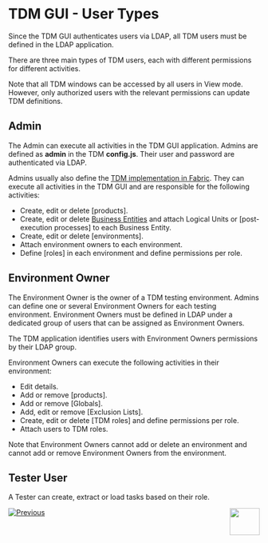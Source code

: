 # TDM GUI - User Types

Since the TDM GUI authenticates users via LDAP, all TDM users must be defined in the LDAP application.  

There are three main types of TDM users, each with different permissions for different activities.

Note that all TDM windows can be accessed by all users in View mode. However, only authorized users with the relevant permissions can update TDM definitions.

## Admin 

The Admin can execute all activities in the TDM GUI application. Admins are defined as **admin** in the TDM **config.js**. Their user and password are authenticated via LDAP.

Admins usually also define the [TDM implementation in Fabric](/articles/TDM/tdm_implementation/03_tdm_fabric_implementation_flow.md). They can execute all activities in the TDM GUI and are responsible for the following activities:

- Create, edit or delete [products].
- Create, edit or delete [Business Entities](/articles/TDM/tdm_overview/03_business_entity_overview.md) and attach Logical Units or [post-execution processes] to each Business Entity.
- Create, edit or delete [environments].
- Attach environment owners to each environment.
- Define [roles] in each environment and define permissions per role.

## Environment Owner 

The Environment Owner is the owner of a TDM testing environment. Admins can define one or several Environment Owners for each testing environment. 
Environment Owners must be defined in LDAP under a dedicated group of users that can be assigned as Environment Owners. 

The TDM application identifies users with Environment Owners permissions by their LDAP group.

Environment Owners can execute the following activities in their environment:

- Edit details.
- Add or remove [products].
- Add or remove [Globals].
- Add, edit or remove [Exclusion Lists].
- Create, edit or delete [TDM roles] and define permissions per role.
- Attach users to TDM roles.

Note that Environment Owners cannot add or delete an environment and cannot add or remove Environment Owners from the environment.

## Tester User

A Tester can create, extract or load tasks based on their role. 





[![Previous](/articles/images/Previous.png)](01_tdm_gui_overview.md)[<img align="right" width="60" height="54" src="/articles/images/Next.png">](04_fabric_tdm_library.md)

